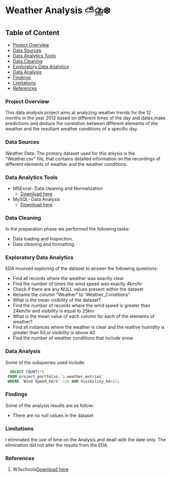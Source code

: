 # Weather Analysis ⛅⛈️❄️

## Table of Content
- [Project Overview](#project-overview)
- [Data Sources](#data-sources)
- [Data Analytics Tools](#data-analytics-tools)
- [Data Cleaning](#data-cleaning)
- [Exploratory Data Analytics](#exploratory-data-analytics)
- [Data Analysis](#data-analysis)
- [Findings](#findings)
- [Limitations](#limitations)
- [References](#references)

### Project Overview
This data analysis project aims at analyzing weather trends for the 12 months in the year 2012 based on different times of the day and dates,make predictions and deduce the corelation between different elements of the weather and the resultant weather conditions of a specific day.

### Data Sources
Weather Data: The primary dataset used for this anlysis is the "Weather.csv" file, that contains detailed information on the recordings of different elements of weather and the weather conditions.

### Data Analytics Tools
- MSExcel- Data cleaning and Normalization
  -  [Download here](https://www.microsoft.com) 
- MySQL- Data Analysis
   -  [Download here](https://www.mysql.com)

### Data Cleaning
In the preparation phase we performed the following tasks:
- Data loading and Inspection.
- Data cleaning and formatting.

### Exploratory Data Analytics
EDA involved exploring of the dataset to answer the following questions:

- Find all records where the weather was exactly clear
- Find the number of times the wind speed was exactly 4km/hr
- Check if there are any NULL values present within the dataset
- Rename the column "Weather" to 'Weather_Conditions"
- What is the mean visibility of the dataset?
- Find the number of records where the wind speed is greater than 24km/hr and visibility is equal to 25km
- What is the mean value of each column for each of the elements of weather?
- Find all instances where the weather is clear and the realtive humidity is greater than 50,or visibility is above 40
- Find the number of weather conditions that include snow

### Data Analysis
Some of the subqueries used include:
```sql
  SELECT COUNT(*)
 FROM project_portfolio.`1.weather_entries`
 WHERE `Wind Speed_km/h` >24 AND Visibility_km=25;
```
### Findings 
Some of the analysis results are as follow:
- There are no null values in the dataset

### Limitations 
I eliminated the use of time on the Analysis and dealt with the date only.
The elimination did not alter the results from the EDA.

### References
1. W3schools[Download here](https://www.w3schools.com)




